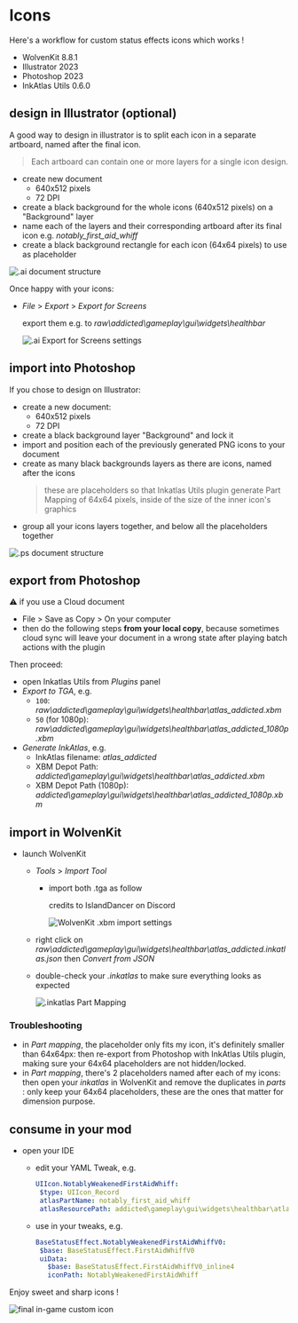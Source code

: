 # Icons

Here's a workflow for custom status effects icons which works !

- WolvenKit 8.8.1
- Illustrator 2023
- Photoshop 2023
- InkAtlas Utils 0.6.0

## design in Illustrator (optional)

A good way to design in illustrator is to split each icon in a separate artboard, named after the final icon.
> Each artboard can contain one or more layers for a single icon design.
>

- create new document
  - 640x512 pixels
  - 72 DPI
- create a black background for the whole icons (640x512 pixels) on a "Background" layer
- name each of the layers and their corresponding artboard after its final icon
   e.g. *notably_first_aid_whiff*
- create a black background rectangle for each icon (64x64 pixels) to use as placeholder

![.ai document structure](pictures/ai-document-structure.png)

Once happy with your icons:

- *File* > *Export* > *Export for Screens*
  
  export them e.g. to *raw\addicted\gameplay\gui\widgets\healthbar*

  ![.ai Export for Screens settings](pictures/ps-export-for-screens-settings.png)

## import into Photoshop

If you chose to design on Illustrator:

- create a new document:
  - 640x512 pixels
  - 72 DPI
- create a black background layer "Background" and lock it
- import and position each of the previously generated PNG icons to your document
- create as many black backgrounds layers as there are icons, named after the icons
  > these are placeholders so that Inkatlas Utils plugin generate Part Mapping of 64x64 pixels, inside of the size of the inner icon's graphics
- group all your icons layers together, and below all the placeholders together

![.ps document structure](pictures/ps-document-structure.png)

## export from Photoshop

⚠️ if you use a Cloud document

- File > Save as Copy > On your computer
- then do the following steps **from your local copy**, because sometimes cloud sync will leave your document in a wrong state after playing batch actions with the plugin

Then proceed:

- open Inkatlas Utils from *Plugins* panel
- *Export to TGA*, e.g.
  - `100`: *raw\addicted\gameplay\gui\widgets\healthbar\atlas_addicted.xbm*
  - `50` (for 1080p): *raw\addicted\gameplay\gui\widgets\healthbar\atlas_addicted_1080p.xbm*
- *Generate InkAtlas*, e.g.
  - InkAtlas filename: *atlas_addicted*
  - XBM Depot Path: *addicted\gameplay\gui\widgets\healthbar\atlas_addicted.xbm*
  - XBM Depot Path (1080p): *addicted\gameplay\gui\widgets\healthbar\atlas_addicted_1080p.xbm*

## import in WolvenKit

- launch WolvenKit
  - *Tools* > *Import Tool*
    - import both .tga as follow

      credits to IslandDancer on Discord

      ![WolvenKit .xbm import settings](./pictures/wk-import-xbm-solution.png)
  - right click on *raw\addicted\gameplay\gui\widgets\healthbar\atlas_addicted.inkatlas.json* then *Convert from JSON*
  - double-check your *.inkatlas* to make sure everything looks as expected

    ![.inkatlas Part Mapping](pictures/wk-inkatlas-part-mapping.png)

### Troubleshooting

- in *Part mapping*, the placeholder only fits my icon, it's definitely smaller than 64x64px: then re-export from Photoshop with InkAtlas Utils plugin, making sure your 64x64 placeholders are not hidden/locked.
- in *Part mapping*, there's 2 placeholders named after each of my icons: then open your *inkatlas* in WolvenKit and remove the duplicates in *parts* : only keep your 64x64 placeholders, these are the ones that matter for dimension purpose.

## consume in your mod

- open your IDE
  - edit your YAML Tweak, e.g.

    ```yaml
    UIIcon.NotablyWeakenedFirstAidWhiff:
     $type: UIIcon_Record
     atlasPartName: notably_first_aid_whiff
     atlasResourcePath: addicted\gameplay\gui\widgets\healthbar\atlas_addicted.inkatlas
    ```

  - use in your tweaks, e.g.

    ```yaml
    BaseStatusEffect.NotablyWeakenedFirstAidWhiffV0:
     $base: BaseStatusEffect.FirstAidWhiffV0
     uiData:
       $base: BaseStatusEffect.FirstAidWhiffV0_inline4
       iconPath: NotablyWeakenedFirstAidWhiff
    ```

Enjoy sweet and sharp icons !

![final in-game custom icon](pictures/ingame-custom-icons.png)

